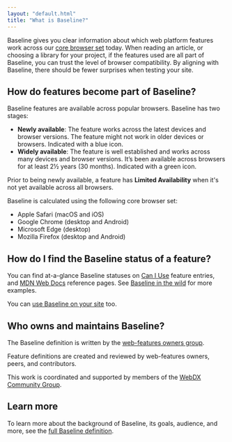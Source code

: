 ```yaml
---
layout: "default.html"
title: "What is Baseline?"
---
```


Baseline gives you clear information about which web platform features work across our [core browser set](#how-do-features-become-part-of-baseline%3F) today. When reading an article, or choosing a library for your project, if the features used are all part of Baseline, you can trust the level of browser compatibility. By aligning with Baseline, there should be fewer surprises when testing your site.

## How do features become part of Baseline?

Baseline features are available across popular browsers. Baseline has two stages:

- **Newly available**: The feature works across the latest devices and browser versions. The feature might not work in older devices or browsers. Indicated with a blue icon.
- **Widely available**: The feature is well established and works across many devices and browser versions. It’s been available across browsers for at least 2½ years (30 months). Indicated with a green icon.

Prior to being newly available, a feature has **Limited Availability** when it's not yet available across all browsers.

Baseline is calculated using the following core browser set:

- Apple Safari (macOS and iOS)
- Google Chrome (desktop and Android)
- Microsoft Edge (desktop)
- Mozilla Firefox (desktop and Android)

## How do I find the Baseline status of a feature?

You can find at-a-glance Baseline statuses on [Can I Use](https://caniuse.com/) feature entries, and [MDN Web Docs](https://developer.mozilla.org/) reference pages. See [Baseline in the wild](/baseline-in-the-wild/) for more examples.

You can [use Baseline on your site](/use-baseline/) too.

## Who owns and maintains Baseline?

The Baseline definition is written by the [web-features owners group](https://github.com/web-platform-dx/web-features/blob/main/GOVERNANCE.md).

Feature definitions are created and reviewed by web-features owners, peers, and contributors.

This work is coordinated and supported by members of the [WebDX Community Group](/webdx-cg/).

## Learn more

To learn more about the background of Baseline, its goals, audience, and more, see the [full Baseline definition](https://github.com/web-platform-dx/web-features/blob/main/docs/baseline.md).
